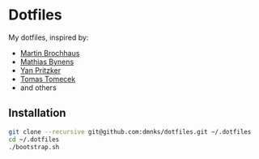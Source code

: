 # Dotfiles

My dotfiles, inspired by:

 * [Martin Brochhaus](https://www.github.com/mbrochh/vim-as-a-python-ide)
 * [Mathias Bynens](https://www.github.com/mathiasbynens/dotfiles)
 * [Yan Pritzker](https://www.github.com/skwp/dotfiles)
 * [Tomas Tomecek](https://www.github.com/TomasTomecek/dotfiles)
 * and others

## Installation
```bash
git clone --recursive git@github.com:dmnks/dotfiles.git ~/.dotfiles
cd ~/.dotfiles
./bootstrap.sh
```

